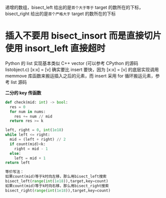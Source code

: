 递增的数组，bisect_left 给出的是`首个大于等于` target 的数所在的下标，bisect_right 给出的是`首个严格大于` target 的数所在的下标

# 插入不要用 bisect_insort 而是直接切片 使用 insort_left 直接超时

Python 的 list 实现基本类似 C++ vector (可以参考 CPython 的源码 listobject.c)
[x:x] = [v] 确实要比 insert 要快，因为 [x:x] = [v] 的底层实现调用 memmove 库函数来搬运插入之后的元素，而 insert 采用 for 循环搬运元素，参考 list 源码

**二分的 key 传函数**

```Python
def check(mid: int) -> bool:
  res = 0
  for num in nums:
    res += num // mid
  return res >= k

left, right = 0, int(1e18)
while left <= right:
  mid = (left + right) // 2
  if count(mid)<k:
    right = mid - 1
  else:
    left = mid + 1
return left

等价写法：
如果count(mid)等于k时向左移，那么用bisect_left搜索
bisect_left(range(int(1e18)),target,key=count)
如果count(mid)等于k时向右移，那么用bisect_right搜索
bisect_right(range(int(1e18)),target,key=count)


```
